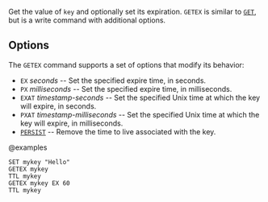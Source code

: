 Get the value of `key` and optionally set its expiration.
`GETEX` is similar to [`GET`](./get), but is a write command with additional options.

## Options

The `GETEX` command supports a set of options that modify its behavior:

* `EX` *seconds* -- Set the specified expire time, in seconds.
* `PX` *milliseconds* -- Set the specified expire time, in milliseconds.
* `EXAT` *timestamp-seconds* -- Set the specified Unix time at which the key will expire, in seconds.
* `PXAT` *timestamp-milliseconds* -- Set the specified Unix time at which the key will expire, in milliseconds.
* [`PERSIST`](./persist) -- Remove the time to live associated with the key.

@examples

```cli
SET mykey "Hello"
GETEX mykey
TTL mykey
GETEX mykey EX 60
TTL mykey
```

